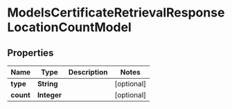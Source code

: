 

# ModelsCertificateRetrievalResponseLocationCountModel


## Properties

| Name | Type | Description | Notes |
|------------ | ------------- | ------------- | -------------|
|**type** | **String** |  |  [optional] |
|**count** | **Integer** |  |  [optional] |



